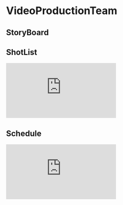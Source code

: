# VideoProductionTeam

## StoryBoard

## ShotList
![Shot List](https://github.com/schoolorsum/VideoProductionTeam/blob/main/Shot%20List.pdf)
## Schedule
![Schedule](https://github.com/schoolorsum/VideoProductionTeam/blob/main/Production%20Schedule%20-%20Sheet1.pdf)
